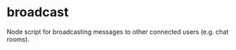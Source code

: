 broadcast
=========

Node script for broadcasting messages to other connected users (e.g. chat rooms).
